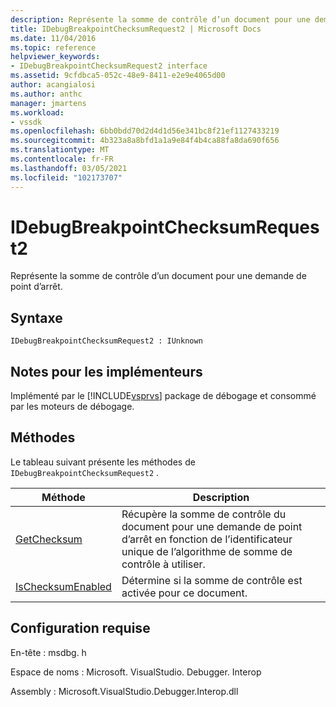 ```yaml
---
description: Représente la somme de contrôle d’un document pour une demande de point d’arrêt.
title: IDebugBreakpointChecksumRequest2 | Microsoft Docs
ms.date: 11/04/2016
ms.topic: reference
helpviewer_keywords:
- IDebugBreakpointChecksumRequest2 interface
ms.assetid: 9cfdbca5-052c-48e9-8411-e2e9e4065d00
author: acangialosi
ms.author: anthc
manager: jmartens
ms.workload:
- vssdk
ms.openlocfilehash: 6bb0bdd70d2d4d1d56e341bc8f21ef1127433219
ms.sourcegitcommit: 4b323a8a8bfd1a1a9e84f4b4ca88fa8da690f656
ms.translationtype: MT
ms.contentlocale: fr-FR
ms.lasthandoff: 03/05/2021
ms.locfileid: "102173707"
---
```

# <a name="idebugbreakpointchecksumrequest2"></a>IDebugBreakpointChecksumRequest2
Représente la somme de contrôle d’un document pour une demande de point d’arrêt.

## <a name="syntax"></a>Syntaxe

```
IDebugBreakpointChecksumRequest2 : IUnknown
```

## <a name="notes-for-implementers"></a>Notes pour les implémenteurs
 Implémenté par le [!INCLUDE[vsprvs](../../../code-quality/includes/vsprvs_md.md)] package de débogage et consommé par les moteurs de débogage.

## <a name="methods"></a>Méthodes
 Le tableau suivant présente les méthodes de `IDebugBreakpointChecksumRequest2` .

|Méthode|Description|
|------------|-----------------|
|[GetChecksum](../../../extensibility/debugger/reference/idebugbreakpointchecksumrequest2-getchecksum.md)|Récupère la somme de contrôle du document pour une demande de point d’arrêt en fonction de l’identificateur unique de l’algorithme de somme de contrôle à utiliser.|
|[IsChecksumEnabled](../../../extensibility/debugger/reference/idebugbreakpointchecksumrequest2-ischecksumenabled.md)|Détermine si la somme de contrôle est activée pour ce document.|

## <a name="requirements"></a>Configuration requise
 En-tête : msdbg. h

 Espace de noms : Microsoft. VisualStudio. Debugger. Interop

 Assembly : Microsoft.VisualStudio.Debugger.Interop.dll
